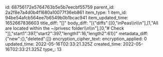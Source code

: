 id: 68756172e5764763b5e5b7eecbf55759
parent_id: 2a2f8e7a4d0b4f1680a10077f36eb861
item_type: 1
item_id: 94be54afcb564ee7b6549b0b1bcac941
item_updated_time: 1652667836603
title_diff: "[]"
body_diff: "[{\"diffs\":[[0,\"inPeas\\\n\\\n\"],[1,\"All are located within the ~/privesc folder\\\n\\\n\"],[0,\"# Check \"]],\"start1\":397,\"start2\":397,\"length1\":16,\"length2\":61}]"
metadata_diff: {"new":{},"deleted":[]}
encryption_cipher_text: 
encryption_applied: 0
updated_time: 2022-05-16T02:33:21.325Z
created_time: 2022-05-16T02:33:21.325Z
type_: 13